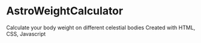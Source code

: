 # AstroWeightCalculator

Calculate your body weight on different celestial bodies
Created with HTML, CSS, Javascript

